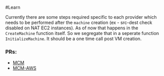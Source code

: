 #Learn

Currently there are some steps required specific to each provider which needs to be performed after the `machine` creation (ex - src-dest check disabled on NAT EC2 instances). As of now that happens  in the `CreateMachine` function itself. So we segregate that in a seperate function `InitializeMachine`. It should be a one time call post VM creation.

### PRs:
- [MCM](https://github.com/gardener/machine-controller-manager/pull/898/files)
- [MCM-AWS](https://github.com/gardener/machine-controller-manager-provider-aws/pull/157/files)
